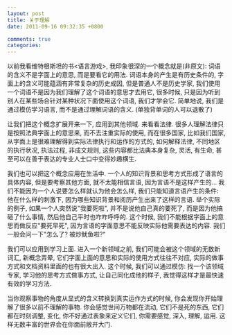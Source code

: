 ```yaml
---
layout: post
title: 关于理解
date: 2011-09-16 09:32:35 +0800

comments: true
categories: 
---
```


以前我看维特根斯坦的书<语言游戏\>, 我印象很深的一个概念就是(非原文):
词语的含义不是字面上的意思, 而是要看它的用法.
词语本身的产生是有历史条件的, 字面上的含义可能蕴涵有非常复杂的历史成因,
但是普通人不是历史学家,
我们使用一个词语不是因为我们理解了这个词语的意思才去用它, 很多时候,
只是因为听到别人在某些场合针对某种状况下面使用这个词语, 我们才学会它.
简单地说, 我们是通过模仿学习语言, 而不是通过理解词语的含义.
(单独背单词的人可以退散了)

让我们把这个概念扩展开来一下, 应用到其他领域. 来看看法律.
很多人理解法律只是按照法典字面上的意思来, 而不去注重实际的使用,
而在很多国家, 比如我们国家,
从字面上是很难理解得到实际法律执行和运作的方式的, 如何解释法律,
不同地区的执行状况, 执法过程, 非成文规则, 这些内容都比法典本身复杂,
灵活, 有生命, 甚至可以在善于表达的专业人士口中变得妙趣横生.

我们也可以把这个概念应用在生活中.
一个人的知识背景和思考方式形成了语言的具体内容, 但是要考察其他方面,
就不太能相信言语, 因为言语不是这样产生的...
我们不能因为一个人说要怎么样就认为他会怎么样,
我们只能知道言语产生的条件: 他在什么样的刺激下,
因为哪些知识背景和阅历产生出来了这样的言语. 举个实际的例子,
如果一个人突然说"我要死啦", 并不是说他自己真的要死了,
而是因为他搞砸了什么事情, 然后他自己平时也咋咋呼呼的. 这个时候,
我们不能根据字面上的意思而做反应"要死早死",
因为言语的字面意思不能反映实际他需要表达的内容. 我们一般会问一下"怎么了?
被炒鱿鱼啦?"

我们可以应用到学习上面. 进入一个新领域之前,
我们可能会被这个领域的无数新词汇, 新概念弄晕,
它们字面上面的意思和实际的使用方式往往不对应,
实际的做事方式和文档资料里面的也有很大出入. 这个时候, 我们可以通过模仿:
找一个该领域专家, 学习他的思考方式做事方式, 让自己同化成他的样子,
我觉得这样才是最快速有效的学习方法.

当你观察事物的角度从显式的含义转换到真实运作方式的时候,
你会发现你开始理解了很多以前不理解的事物. 你会感觉世间万物都在流动,
它们不是死的东西, 它们都在时刻调整, 变化, 你不好通过表象来定义它们,
你需要感觉, 深入, 理解, 运用. 这样无数丰富的世界会在你面前敞开大门.